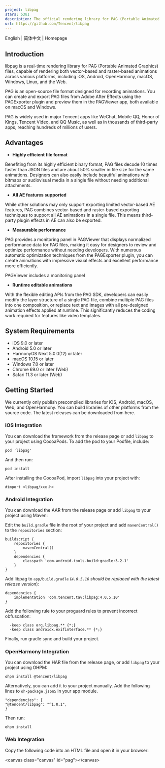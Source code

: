 ```yaml
---
project: libpag
stars: 5381
description: The official rendering library for PAG (Portable Animated Graphics) files that renders After Effects animations natively across multiple platforms.
url: https://github.com/Tencent/libpag
---
```


English | 简体中文 | Homepage

Introduction
------------

libpag is a real-time rendering library for PAG (Portable Animated Graphics) files, capable of rendering both vector-based and raster-based animations across various platforms, including iOS, Android, OpenHarmony, macOS, Windows, Linux, and the Web.

PAG is an open-source file format designed for recording animations. You can create and export PAG files from Adobe After Effects using the PAGExporter plugin and preview them in the PAGViewer app, both available on macOS and Windows.

PAG is widely used in major Tencent apps like WeChat, Mobile QQ, Honor of Kings, Tencent Video, and QQ Music, as well as in thousands of third-party apps, reaching hundreds of millions of users.

Advantages
----------

-   **Highly efficient file format**

Benefiting from its highly efficient binary format, PAG files decode 10 times faster than JSON files and are about 50% smaller in file size for the same animations. Designers can also easily include beautiful animations with bitmaps or audiovisual media in a single file without needing additional attachments.

-   **All AE features supported**

While other solutions may only support exporting limited vector-based AE features, PAG combines vector-based and raster-based exporting techniques to support all AE animations in a single file. This means third-party plugin effects in AE can also be exported.

-   **Measurable performance**

PAG provides a monitoring panel in PAGViewer that displays normalized performance data for PAG files, making it easy for designers to review and optimize performance without needing developers. With numerous automatic optimization techniques from the PAGExporter plugin, you can create animations with impressive visual effects and excellent performance more efficiently.

PAGViewer includes a monitoring panel

-   **Runtime editable animations**

With the flexible editing APIs from the PAG SDK, developers can easily modify the layer structure of a single PAG file, combine multiple PAG files into one composition, or replace text and images with all pre-designed animation effects applied at runtime. This significantly reduces the coding work required for features like video templates.

System Requirements
-------------------

-   iOS 9.0 or later
-   Android 5.0 or later
-   HarmonyOS Next 5.0.0(12) or later
-   macOS 10.15 or later
-   Windows 7.0 or later
-   Chrome 69.0 or later (Web)
-   Safari 11.3 or later (Web)

Getting Started
---------------

We currently only publish precompiled libraries for iOS, Android, macOS, Web, and OpenHarmony. You can build libraries of other platforms from the source code. The latest releases can be downloaded from here.

### iOS Integration

You can download the framework from the release page or add `libpag` to your project using CocoaPods. To add the pod to your Podfile, include:

```
pod 'libpag'
```

And then run:

```
pod install
```

After installing the CocoaPod, import `libpag` into your project with:

```
#import <libpag/xxx.h>
```

### Android Integration

You can download the AAR from the release page or add `libpag` to your project using Maven:

Edit the `build.gradle` file in the root of your project and add `mavenCentral()` to the `repositories` section:

```
buildscript {
    repositories {
        mavenCentral()
    }
    dependencies {
        classpath 'com.android.tools.build:gradle:3.2.1'
    }
}
```

Add libpag to `app/build.gradle` (_`4.0.5.10` should be replaced with the latest release version_):

```
dependencies {
    implementation 'com.tencent.tav:libpag:4.0.5.10'
}
```

Add the following rule to your proguard rules to prevent incorrect obfuscation:

```
  -keep class org.libpag.** {*;}
  -keep class androidx.exifinterface.** {*;}
```

Finally, run gradle sync and build your project.

### OpenHarmony Integration

You can download the HAR file from the release page, or add `libpag` to your project using OHPM:

```
ohpm install @tencent/libpag
```

Alternatively, you can add it to your project manually. Add the following lines to `oh-package.json5` in your app module.

```
"dependencies": {
"@tencent/libpag": "^1.0.1",
}
```

Then run:

```
ohpm install
```

### Web Integration

Copy the following code into an HTML file and open it in your browser:

<canvas class\="canvas" id\="pag"\></canvas\>
<script src\="https://unpkg.com/libpag@latest/lib/libpag.min.js"\></script\>
<script\>
  window.libpag.PAGInit().then((PAG) \=> {
    const url \= 'https://pag.io/file/like.pag';
    fetch(url)
      .then((response) \=> response.blob())
      .then(async (blob) \=> {
        const file \= new window.File(\[blob\], url.replace(/(.\*\\/)\*(\[^.\]+)/i, '$2'));
        // Do Something.
      });
  });
</script\>

More information：Web SDK Guide

### Example

Explore these projects to learn how to use the libpag APIs:

-   https://github.com/libpag/pag-ios
-   https://github.com/libpag/pag-android
-   https://github.com/libpag/pag-web

### Documentation

-   iOS API Reference
-   Android API Reference
-   Web API Reference

You can find additional documentation on pag.io

Development
-----------

We recommend using the CLion IDE on macOS for development.

### Branch Management

-   The `main` branch is our active development branch, containing the latest features and bug fixes.
-   The `release/` branches are our stable milestone branches, fully tested. We periodically create a `release/{version}` branch from the `main` branch. After a `release/{version}` branch is created, only high-priority fixes are checked into it.

**Note: This repository only contains the latest code since PAG 4.0. For legacy PAG 3.0 versions, you can download the precompiled libraries from here.**

### Build Prerequisites

-   Xcode 11.0+
-   GCC 9.0+
-   Visual Studio 2019+
-   NodeJS 14.14.0+
-   Ninja 1.9.0+
-   CMake 3.13.0+
-   QT 6.2.0+
-   NDK 28+ (**28.0.13004108 recommended**)
-   Emscripten 3.1.58+

### Dependency Management

libpag uses the depsync tool to manage third-party dependencies.

**For macOS platform：**

Run the script located in the root directory of the project:

```
./sync_deps.sh
```

This script will automatically install the necessary tools and sync all third-party repositories.

**For other platforms：**

First, ensure you have the latest version of Node.js installed (you may need to restart your computer afterward). Then, run the following command to install the depsync tool:

```
npm install -g depsync
```

Then, run `depsync` in the root directory of the project.

```
depsync
```

You might need to enter your Git account and password during synchronization. Ensure you have enabled the `git-credential-store` so that `CMakeList.txt` can automatically trigger synchronization next time.

### Build

After synchronization, you can open the project with CLion and build the PAG library.

**For macOS:**

No additional CLion configuration is needed.

**For Windows:**

Follow these steps to configure CLion correctly:

-   Ensure you have installed the **\[Desktop development with C++\]** and **\[Universal Windows Platform development\]** components for VS2019.
-   Open the **File->Settings** panel, go to **Build, Execution, Deployment->Toolchains**, and set the toolchain to **Visual Studio** with **amd64 (Recommended)** or **x86** architecture.

**Note: If you encounter issues during the CMake build, update to the latest version of the CMake command-line tool and try again.**

Support Us
----------

If you find libpag helpful, please give us a **Star**. We truly appreciate your support :)

License
-------

libpag is licensed under the Apache Version 2.0 License

The copyright notice pertaining to the Tencent code in this repo was previously in the name of "THL A29 Limited". That entity has now been de-registered. You should treat all previously distributed copies of the code as if the copyright notice was in the name of "Tencent".

Privacy Policy
--------------

Please refer to the PAG SDK Personal Information Processing Rules when using the libpag SDK.

Contribution
------------

If you have any ideas or suggestions to improve libpag, feel free to submit an issue or a pull request. Before doing so, please read our Contributing Guide.
